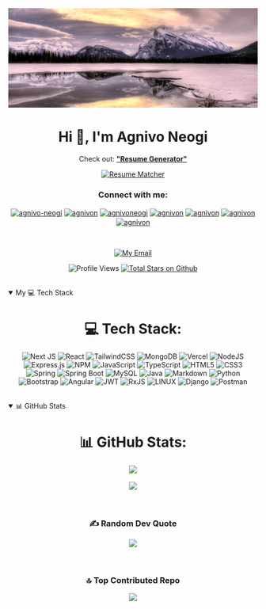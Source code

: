 <img src="assets/cover.jpg" height=50% alt="Philosophy at the center of everything.">

<h1 align="center">Hi 👋, I'm Agnivo Neogi</h1>

<!-- <p>I'm a seasoned full-stack developer with over 2 years of experience, having served in developer relations and as an open-source mentor. I'm currently crafting 'Resume Matcher,' a Python-driven ATS harnessing the prowess of Machine Learning, Generative AI, and Vector Databases. I'm actively exploring job opportunities and roles. If my expertise aligns well with what you're looking for or is impressed by my work, I'd greatly appreciate any recommendations or introductions to potential opportunities.</p> -->

<div align="center">

Check out: **["Resume Generator"](https://rg.agnivon.com)**

[![Resume Matcher](https://custom-icon-badges.demolab.com/badge/Resume_Generator-blue?style=for-the-badge&logo=rocket&logoColor=black)](https://rg.agnivon.com)

</div>

<h3 align="center">Connect with me:</h3>
<p align="center">
<a href="https://linkedin.com/in/agnivo-neogi" target="blank"><img align="center" src="https://raw.githubusercontent.com/rahuldkjain/github-profile-readme-generator/master/src/images/icons/Social/linked-in-alt.svg" alt="agnivo-neogi" height="30" width="40" /></a>
<a href="https://twitter.com/agnivon" target="blank"><img align="center" src="https://raw.githubusercontent.com/rahuldkjain/github-profile-readme-generator/master/src/images/icons/Social/twitter.svg" alt="agnivon" height="30" width="40" /></a>
<a href="https://instagram.com/agnivoneogi" target="blank"><img align="center" src="https://raw.githubusercontent.com/rahuldkjain/github-profile-readme-generator/master/src/images/icons/Social/instagram.svg" alt="agnivoneogi" height="30" width="40" /></a>
<a href="https://www.hackerrank.com/agnivon" target="blank"><img align="center" src="https://raw.githubusercontent.com/rahuldkjain/github-profile-readme-generator/master/src/images/icons/Social/hackerrank.svg" alt="agnivon" height="30" width="40" /></a>
<a href="https://www.leetcode.com/agnivon" target="blank"><img align="center" src="https://raw.githubusercontent.com/rahuldkjain/github-profile-readme-generator/master/src/images/icons/Social/leet-code.svg" alt="agnivon" height="30" width="40" /></a>
<a href="https://auth.geeksforgeeks.org/user/agnivon" target="blank"><img align="center" src="https://raw.githubusercontent.com/rahuldkjain/github-profile-readme-generator/master/src/images/icons/Social/geeks-for-geeks.svg" alt="agnivon" height="30" width="40" /></a>
<a href="https://codepen.io/agnivon" target="blank"><img align="center" src="https://raw.githubusercontent.com/rahuldkjain/github-profile-readme-generator/master/src/images/icons/Social/codepen.svg" alt="agnivon" height="30" width="40" /></a>
</p>

<br/>

<div align="center">

<!-- [![My Personal Website](https://custom-icon-badges.demolab.com/badge/www.saurabhraidev.co-gold?style=for-the-badge&logo=globe&logoColor=black)](https://www.saurabhraidev.co)  -->

[![My Email](https://custom-icon-badges.demolab.com/badge/-agnivon@gmail.com-red?style=for-the-badge&logo=mail&logoColor=white)](mailto:agnivon@gmail.com)

![Profile Views](https://komarev.com/ghpvc/?username=agnivon&color=green&style=for-the-badge)
[![Total Stars on Github](https://custom-icon-badges.demolab.com/github/stars/agnivon?color=55960c&style=for-the-badge&labelColor=488207&logo=star)](https://github.com/agnivon?tab=repositories&sort=stargazers)

</div>

<br/>

<details open>
  <summary style="cursor: pointer;"> My 💻 Tech Stack </summary>
  
<div align="center">

# 💻 Tech Stack:

![Next JS](https://img.shields.io/badge/Next-black?style=for-the-badge&logo=next.js&logoColor=white)
![React](https://img.shields.io/badge/react-%2320232a.svg?style=for-the-badge&logo=react&logoColor=%2361DAFB)
![TailwindCSS](https://img.shields.io/badge/tailwindcss-%2338B2AC.svg?style=for-the-badge&logo=tailwind-css&logoColor=white)
![MongoDB](https://img.shields.io/badge/MongoDB-%234ea94b.svg?style=for-the-badge&logo=mongodb&logoColor=white)
![Vercel](https://img.shields.io/badge/vercel-%23000000.svg?style=for-the-badge&logo=vercel&logoColor=white)
![NodeJS](https://img.shields.io/badge/node.js-6DA55F?style=for-the-badge&logo=node.js&logoColor=white)
![Express.js](https://img.shields.io/badge/express.js-%23404d59.svg?style=for-the-badge&logo=express&logoColor=%2361DAFB)
![NPM](https://img.shields.io/badge/NPM-%23000000.svg?style=for-the-badge&logo=npm&logoColor=white)
![JavaScript](https://img.shields.io/badge/javascript-%23323330.svg?style=for-the-badge&logo=javascript&logoColor=%23F7DF1E)
![TypeScript](https://img.shields.io/badge/typescript-%23007ACC.svg?style=for-the-badge&logo=typescript&logoColor=white)
![HTML5](https://img.shields.io/badge/html5-%23E34F26.svg?style=for-the-badge&logo=html5&logoColor=white)
![CSS3](https://img.shields.io/badge/css3-%231572B6.svg?style=for-the-badge&logo=css3&logoColor=white)
![Spring](https://img.shields.io/badge/spring-%236DB33F.svg?style=for-the-badge&logo=spring&logoColor=white)
![Spring Boot](https://img.shields.io/badge/Spring_Boot-F2F4F9?style=for-the-badge&logo=spring-boot)
![MySQL](https://img.shields.io/badge/mysql-%2300f.svg?style=for-the-badge&logo=mysql&logoColor=white)
![Java](https://img.shields.io/badge/java-%23ED8B00.svg?style=for-the-badge&logo=java&logoColor=white)
![Markdown](https://img.shields.io/badge/markdown-%23000000.svg?style=for-the-badge&logo=markdown&logoColor=white)
![Python](https://img.shields.io/badge/Python-FFD43B?style=for-the-badge&logo=python&logoColor=blue)
![Bootstrap](https://img.shields.io/badge/bootstrap-%23563D7C.svg?style=for-the-badge&logo=bootstrap&logoColor=white)
![Angular](https://img.shields.io/badge/angular-%23DD0031.svg?style=for-the-badge&logo=angular&logoColor=white)
![JWT](https://img.shields.io/badge/JWT-black?style=for-the-badge&logo=JSON%20web%20tokens)
![RxJS](https://img.shields.io/badge/rxjs-%23B7178C.svg?style=for-the-badge&logo=reactivex&logoColor=white)
![LINUX](https://img.shields.io/badge/Linux-FCC624?style=for-the-badge&logo=linux&logoColor=black)
![Django](https://img.shields.io/badge/django-%23092E20.svg?style=for-the-badge&logo=django&logoColor=white)
![Postman](https://img.shields.io/badge/Postman-FF6C37?style=for-the-badge&logo=postman&logoColor=white)
<!-- ![FastAPI](https://img.shields.io/badge/FastAPI-005571?style=for-the-badge&logo=fastapi) -->
<!-- ![C++](https://img.shields.io/badge/C%2B%2B-00599C?style=for-the-badge&logo=c%2B%2B&logoColor=white) -->
<!-- ![SASS](https://img.shields.io/badge/SASS-hotpink.svg?style=for-the-badge&logo=SASS&logoColor=white)  -->
<!-- ![Jira](https://img.shields.io/badge/jira-%230A0FFF.svg?style=for-the-badge&logo=jira&logoColor=white)  -->
<!-- ![NestJS](https://img.shields.io/badge/nestjs-%23E0234E.svg?style=for-the-badge&logo=nestjs&logoColor=white)  -->
<!-- ![Flask](https://img.shields.io/badge/flask-%23000.svg?style=for-the-badge&logo=flask&logoColor=white)  -->
<!-- ![Jasmine](https://img.shields.io/badge/jasmine-%238A4182.svg?style=for-the-badge&logo=jasmine&logoColor=white)  -->
<!-- ![Webpack](https://img.shields.io/badge/webpack-%238DD6F9.svg?style=for-the-badge&logo=webpack&logoColor=black)  -->
<!-- ![SciPy](https://img.shields.io/badge/SciPy-%230C55A5.svg?style=for-the-badge&logo=scipy&logoColor=%white)  -->
<!-- ![NumPy](https://img.shields.io/badge/numpy-%23013243.svg?style=for-the-badge&logo=numpy&logoColor=white)  -->
<!-- ![Pandas](https://img.shields.io/badge/pandas-%23150458.svg?style=for-the-badge&logo=pandas&logoColor=white)  -->
<!-- ![Plotly](https://img.shields.io/badge/Plotly-%233F4F75.svg?style=for-the-badge&logo=plotly&logoColor=white)  -->
<!-- ![PyTorch](https://img.shields.io/badge/PyTorch-%23EE4C2C.svg?style=for-the-badge&logo=PyTorch&logoColor=white)  -->
<!-- ![TensorFlow](https://img.shields.io/badge/TensorFlow-%23FF6F00.svg?style=for-the-badge&logo=TensorFlow&logoColor=white)  -->
<!-- ![Trello](https://img.shields.io/badge/Trello-%23026AA7.svg?style=for-the-badge&logo=Trello&logoColor=white)  -->
<!-- ![Confluence](https://img.shields.io/badge/confluence-%23172BF4.svg?style=for-the-badge&logo=confluence&logoColor=white) -->
</div>

</details>

<br/>

<details open>

<summary style="cursor: pointer;">📊 GitHub Stats</summary>

<div align="center">

# 📊 GitHub Stats:

![](https://github-readme-stats.vercel.app/api?username=agnivon&theme=dark&hide_border=false&include_all_commits=true&count_private=true)

![](https://github-readme-streak-stats.herokuapp.com/?user=agnivon&theme=dark&hide_border=false)

</div>

<br/>

<div align="center">

### ✍️ Random Dev Quote

![](https://quotes-github-readme.vercel.app/api?type=horizontal&theme=radical)

<br>

### 🔝 Top Contributed Repo

![](https://github-contributor-stats.vercel.app/api?username=agnivon&limit=5&theme=dark&combine_all_yearly_contributions=true)

</div>
<br/>

</details>

<!-- <div align="center">

<h3>Support My Work:</h3>

[![BuyMeACoffee](https://img.shields.io/badge/Buy%20Me%20a%20Coffee-ffdd00?style=for-the-badge&logo=buy-me-a-coffee&logoColor=black)](https://buymeacoffee.com/srbhr) [![Sponsor on GitHub](https://img.shields.io/badge/sponsor-30363D?style=for-the-badge&logo=GitHub-Sponsors&logoColor=#white)](https://github.com/sponsors/srbhr)

</div> -->
